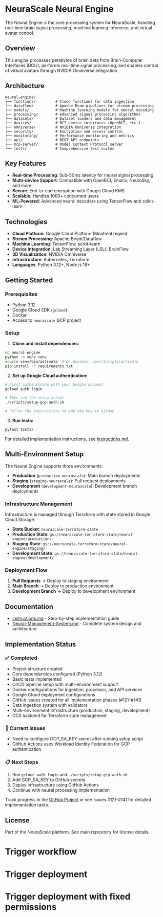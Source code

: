 # NeuraScale Neural Engine

The Neural Engine is the core processing system for NeuraScale, handling real-time brain signal processing, machine learning inference, and virtual avatar control.

## Overview

This engine processes petabytes of brain data from Brain-Computer Interfaces (BCIs), performs real-time signal processing, and enables control of virtual avatars through NVIDIA Omniverse integration.

## Architecture

```
neural-engine/
├── functions/         # Cloud functions for data ingestion
├── dataflow/          # Apache Beam pipelines for stream processing
├── models/            # Machine learning models for neural decoding
├── processing/        # Advanced signal processing algorithms
├── datasets/          # Dataset loaders and data management
├── devices/           # BCI device interfaces (OpenBCI, etc.)
├── omniverse/         # NVIDIA Omniverse integration
├── security/          # Encryption and access control
├── monitoring/        # Performance monitoring and metrics
├── api/               # REST API endpoints
├── mcp-server/        # Model Context Protocol server
└── tests/             # Comprehensive test suites
```

## Key Features

- **Real-time Processing**: Sub-50ms latency for neural signal processing
- **Multi-device Support**: Compatible with OpenBCI, Emotiv, NeuroSky, and more
- **Secure**: End-to-end encryption with Google Cloud KMS
- **Scalable**: Handles 1000+ concurrent users
- **ML-Powered**: Advanced neural decoders using TensorFlow and scikit-learn

## Technologies

- **Cloud Platform**: Google Cloud Platform (Montreal region)
- **Stream Processing**: Apache Beam/Dataflow
- **Machine Learning**: TensorFlow, scikit-learn
- **Device Integration**: Lab Streaming Layer (LSL), BrainFlow
- **3D Visualization**: NVIDIA Omniverse
- **Infrastructure**: Kubernetes, Terraform
- **Languages**: Python 3.12+, Node.js 18+

## Getting Started

### Prerequisites

- Python 3.12
- Google Cloud SDK (`gcloud`)
- Docker
- Access to `neurascale` GCP project

### Setup

1. **Clone and install dependencies:**

```bash
cd neural-engine
python -m venv venv
source venv/bin/activate  # On Windows: venv\Scripts\activate
pip install -r requirements.txt
```

2. **Set up Google Cloud authentication:**

```bash
# First authenticate with your Google account
gcloud auth login

# Then run the setup script
./scripts/setup-gcp-auth.sh

# Follow the instructions to add the key to GitHub
```

3. **Run tests:**

```bash
pytest tests/
```

For detailed implementation instructions, see [instructions.md](./instructions.md).

## Multi-Environment Setup

The Neural Engine supports three environments:

- **Production** (`production-neurascale`): Main branch deployments
- **Staging** (`staging-neurascale`): Pull request deployments
- **Development** (`development-neurascale`): Development branch deployments

### Infrastructure Management

Infrastructure is managed through Terraform with state stored in Google Cloud Storage:

- **State Bucket**: `neurascale-terraform-state`
- **Production State**: `gs://neurascale-terraform-state/neural-engine/production/`
- **Staging State**: `gs://neurascale-terraform-state/neural-engine/staging/`
- **Development State**: `gs://neurascale-terraform-state/neural-engine/development/`

### Deployment Flow

1. **Pull Requests** → Deploy to staging environment
2. **Main Branch** → Deploy to production environment
3. **Development Branch** → Deploy to development environment

## Documentation

- [instructions.md](./instructions.md) - Step-by-step implementation guide
- [Neural-Management-System.md](./Neural-Management-System.md) - Complete system design and architecture

## Implementation Status

### ✅ Completed

- Project structure created
- Core dependencies configured (Python 3.12)
- Basic tests implemented
- CI/CD pipeline setup with multi-environment support
- Docker configurations for ingestion, processor, and API services
- Google Cloud deployment configurations
- GitHub issues created for all implementation phases (#121-#141)
- Data ingestion system with validators
- Multi-environment infrastructure (production, staging, development)
- GCS backend for Terraform state management

### 🚧 Current Issues

- Need to configure GCP_SA_KEY secret after running setup script
- GitHub Actions uses Workload Identity Federation for GCP authentication

### 📋 Next Steps

1. Run `gcloud auth login` and `./scripts/setup-gcp-auth.sh`
2. Add GCP_SA_KEY to GitHub secrets
3. Deploy infrastructure using GitHub Actions
4. Continue with neural processing implementation

Track progress in the [GitHub Project](https://github.com/identity-wael/neurascale/projects/1) or see issues #121-#141 for detailed implementation tasks.

## License

Part of the NeuraScale platform. See main repository for license details.

# Trigger workflow

# Trigger deployment

# Trigger deployment with fixed permissions
